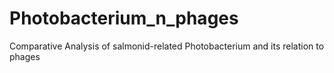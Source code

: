 # Photobacterium_n_phages
Comparative Analysis of salmonid-related Photobacterium and its relation to phages

